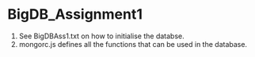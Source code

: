# BigDB_Assignment1

1) See BigDBAss1.txt on how to initialise the databse.
2) mongorc.js defines all the functions that can be used in the database.
